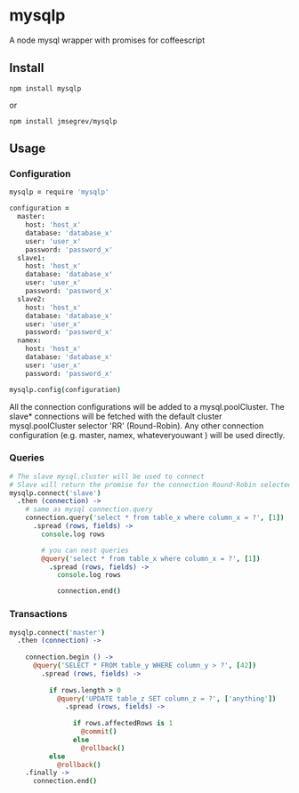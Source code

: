 # mysqlp

A node mysql wrapper with promises for coffeescript

## Install

`npm install mysqlp`

or

`npm install jmsegrev/mysqlp`

## Usage

### Configuration

```CoffeeScript
mysqlp = require 'mysqlp'

configuration =
  master:
    host: 'host_x'
    database: 'database_x'
    user: 'user_x'
    password: 'password_x'
  slave1: 
    host: 'host_x'
    database: 'database_x'
    user: 'user_x'
    password: 'password_x'
  slave2: 
    host: 'host_x'
    database: 'database_x'
    user: 'user_x'
    password: 'password_x'
  namex: 
    host: 'host_x'
    database: 'database_x'
    user: 'user_x'
    password: 'password_x'

mysqlp.config(configuration)
```

All the connection configurations will be added to a mysql.poolCluster.
The slave* connections will be fetched with the default cluster mysql.poolCluster 
selector 'RR' (Round-Robin). Any other connection configuration (e.g. master, namex, whateveryouwant )
will be used directly.

### Queries 

```CoffeeScript
# The slave mysql.cluster will be used to connect
# Slave will return the promise for the connection Round-Robin selected
mysqlp.connect('slave') 
  .then (connection) ->
    # same as mysql connection.query
    connection.query('select * from table_x where column_x = ?', [1]) 
      .spread (rows, fields) ->
        console.log rows

        # you can nest queries
        @query('select * from table_x where column_x = ?', [1]) 
          .spread (rows, fields) ->
            console.log rows

            connection.end()
```

### Transactions

```CoffeeScript
mysqlp.connect('master') 
  .then (connection) ->
  
    connection.begin () ->
      @query('SELECT * FROM table_y WHERE column_y > ?', [42]) 
        .spread (rows, fields) ->
        
          if rows.length > 0
            @query('UPDATE table_z SET column_z = ?', ['anything'])
              .spread (rows, fields) ->
              
                if rows.affectedRows is 1
                  @commit()
                else
                  @rollback() 
          else
            @rollback() 
    .finally ->
      connection.end()
```

